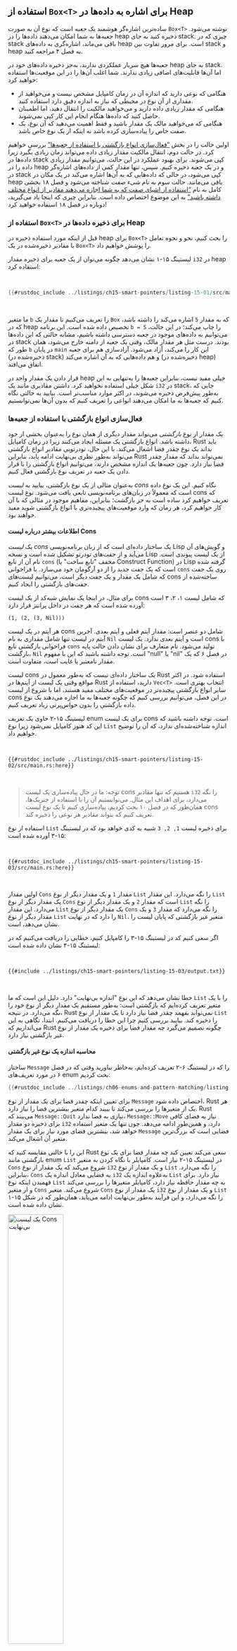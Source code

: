 ## استفاده از `Box<T>` برای اشاره به داده‌ها در Heap

ساده‌ترین اشاره‌گر هوشمند یک _جعبه_ است که نوع آن به صورت `Box<T>` نوشته می‌شود. جعبه‌ها به شما امکان می‌دهند 
داده‌ها را در heap ذخیره کنید به جای stack. چیزی که در stack باقی می‌ماند، اشاره‌گری به داده‌های heap است. برای 
مرور تفاوت بین stack و heap به فصل ۴ مراجعه کنید.

جعبه‌ها هیچ سربار عملکردی ندارند، به‌جز ذخیره داده‌های خود در heap به جای stack. اما آن‌ها قابلیت‌های اضافی زیادی 
ندارند. شما اغلب آن‌ها را در این موقعیت‌ها استفاده خواهید کرد:

- هنگامی که نوعی دارید که اندازه آن در زمان کامپایل مشخص نیست و می‌خواهید از مقداری از آن نوع در محیطی که نیاز 
  به اندازه دقیق دارد استفاده کنید.  
- هنگامی که مقدار زیادی داده دارید و می‌خواهید مالکیت را انتقال دهید، اما اطمینان حاصل کنید که داده‌ها هنگام انجام 
  این کار کپی نمی‌شوند.  
- هنگامی که می‌خواهید مالک یک مقدار باشید و فقط اهمیت می‌دهید که آن نوع، یک صفت خاص را پیاده‌سازی کرده باشد 
  نه اینکه از یک نوع خاص باشد.  

اولین حالت را در بخش [“فعال‌سازی انواع بازگشتی با استفاده از جعبه‌ها”](#enabling-recursive-types-with-boxes)<!-- 
ignore --> بررسی خواهیم کرد. در حالت دوم، انتقال مالکیت مقدار زیادی داده می‌تواند زمان زیادی بگیرد زیرا داده‌ها 
در stack کپی می‌شوند. برای بهبود عملکرد در این حالت، می‌توانیم مقدار زیادی داده را در heap و در یک جعبه ذخیره 
کنیم. سپس، تنها مقدار کمی از داده‌های اشاره‌گر در stack کپی می‌شود، در حالی که داده‌هایی که به آن‌ها اشاره می‌کند 
در یک مکان در heap باقی می‌مانند. حالت سوم به نام _شیء صفت_ شناخته می‌شود و فصل ۱۸ بخشی کامل به نام [“استفاده 
از اشیای صفت که به شما اجازه می‌دهند مقادیر از انواع مختلف داشته باشید”][trait-objects]<!-- ignore --> به این 
موضوع اختصاص داده است. بنابراین چیزی که اینجا یاد می‌گیرید، دوباره در فصل ۱۸ استفاده خواهید کرد!

### استفاده از `Box<T>` برای ذخیره داده‌ها در Heap

قبل از اینکه مورد استفاده ذخیره در heap برای `Box<T>` را بحث کنیم، نحو و نحوه تعامل با مقادیر ذخیره‌شده در 
یک `Box<T>` را پوشش خواهیم داد.

لیستینگ ۱۵-۱ نشان می‌دهد چگونه می‌توان از یک جعبه برای ذخیره مقدار `i32` در heap استفاده کرد:

<Listing number="15-1" file-name="src/main.rs" caption="ذخیره مقدار `i32` در heap با استفاده از یک جعبه">

```rust
{{#rustdoc_include ../listings/ch15-smart-pointers/listing-15-01/src/main.rs}}
```

</Listing>

ما متغیر `b` را تعریف می‌کنیم تا مقدار یک `Box` که به مقدار `5` اشاره می‌کند را داشته باشد، که در heap تخصیص 
داده شده است. این برنامه `b = 5` را چاپ می‌کند؛ در این حالت، می‌توانیم به داده‌های موجود در جعبه دسترسی داشته 
باشیم، مشابه حالتی که این داده‌ها در stack بودند. درست مثل هر مقدار مالک، وقتی یک جعبه از دامنه خارج می‌شود، همان 
طور که `b` در پایان `main` این کار را می‌کند، آزاد می‌شود. آزادسازی هم برای جعبه (ذخیره‌شده در stack) و هم داده‌هایی 
که به آن اشاره می‌کند (ذخیره‌شده در heap) اتفاق می‌افتد.

قرار دادن یک مقدار واحد در heap خیلی مفید نیست، بنابراین جعبه‌ها را به‌تنهایی به این شکل خیلی استفاده نخواهید 
کرد. داشتن مقادیری مانند یک `i32` در stack، جایی که به‌طور پیش‌فرض ذخیره می‌شوند، در اکثر موارد مناسب‌تر است. بیایید 
به حالتی نگاه کنیم که جعبه‌ها به ما امکان می‌دهند انواعی را تعریف کنیم که بدون آن‌ها نمی‌توانستیم.

### فعال‌سازی انواع بازگشتی با استفاده از جعبه‌ها

یک مقدار از نوع _بازگشتی_ می‌تواند مقدار دیگری از همان نوع را به‌عنوان بخشی از خود داشته باشد. انواع بازگشتی 
یک مسئله ایجاد می‌کنند زیرا در زمان کامپایل، Rust باید بداند یک نوع چقدر فضا اشغال می‌کند. با این حال، تودرتویی 
مقادیر انواع بازگشتی می‌تواند به‌طور نظری بی‌نهایت ادامه یابد، بنابراین Rust نمی‌تواند بداند که مقدار چقدر فضا 
نیاز دارد. چون جعبه‌ها یک اندازه مشخص دارند، می‌توانیم انواع بازگشتی را با قرار دادن یک جعبه در تعریف نوع بازگشتی 
فعال کنیم.

به‌عنوان مثالی از یک نوع بازگشتی، بیایید به _لیست cons_ نگاه کنیم. این یک نوع داده است که معمولاً در زبان‌های 
برنامه‌نویسی تابعی یافت می‌شود. نوع لیست cons که تعریف خواهیم کرد ساده است به جز بازگشت؛ بنابراین، مفاهیم موجود 
در مثالی که با آن کار خواهیم کرد، هر زمان که وارد موقعیت‌های پیچیده‌تری با انواع بازگشتی شوید مفید خواهند بود.

#### اطلاعات بیشتر درباره لیست Cons

یک _لیست cons_ یک ساختار داده‌ای است که از زبان برنامه‌نویسی Lisp و گویش‌های آن می‌آید و از جفت‌های تودرتو تشکیل 
شده است و نسخه Lisp از یک لیست پیوندی است. نام آن از تابع `cons` (مخفف "تابع ساخت" یا Construct Function) در Lisp 
گرفته شده است که یک جفت جدید را از دو آرگومان خود می‌سازد. با فراخوانی `cons` روی یک جفت که شامل یک مقدار و یک جفت 
دیگر است، می‌توانیم لیست‌های cons ساخته‌شده از جفت‌های بازگشتی را ایجاد کنیم.

برای مثال، در اینجا یک نمایش شبه‌کد از یک لیست cons که شامل لیست ۱، ۲، ۳ است آورده شده است که هر جفت در داخل پرانتز 
قرار دارد:

```text
(1, (2, (3, Nil)))
```

هر آیتم در یک لیست cons شامل دو عنصر است: مقدار آیتم فعلی و آیتم بعدی. آخرین آیتم در لیست تنها شامل مقداری به نام 
`Nil` است و آیتم بعدی ندارد. یک لیست cons با فراخوانی بازگشتی تابع `cons` تولید می‌شود. نام متعارف برای نشان دادن 
حالت پایه بازگشت، `Nil` است. توجه داشته باشید که این با مفهوم "null" یا "nil" در فصل ۶ که یک مقدار نامعتبر یا غایب 
است، متفاوت است.

لیست cons یک ساختار داده‌ای نیست که به‌طور معمول در Rust استفاده شود. در اکثر مواقع وقتی یک لیست از آیتم‌ها در 
Rust دارید، استفاده از `Vec<T>` انتخاب بهتری است. سایر انواع بازگشتی پیچیده‌تر _در_ موقعیت‌های مختلف مفید هستند، 
اما با شروع از لیست cons در این فصل، می‌توانیم بررسی کنیم که چگونه جعبه‌ها به ما اجازه می‌دهند یک نوع داده بازگشتی 
را بدون حواس‌پرتی زیاد تعریف کنیم.

لیستینگ ۱۵-۲ حاوی یک تعریف enum برای یک لیست cons است. توجه داشته باشید که این کد هنوز کامپایل نمی‌شود زیرا نوع 
`List` اندازه شناخته‌شده‌ای ندارد، که آن را توضیح خواهیم داد.

<Listing number="15-2" file-name="src/main.rs" caption="اولین تلاش برای تعریف یک enum برای نمایش یک ساختار داده‌ای لیست cons از مقادیر `i32`">

```rust,ignore,does_not_compile
{{#rustdoc_include ../listings/ch15-smart-pointers/listing-15-02/src/main.rs:here}}
```

</Listing>

> توجه: ما در حال پیاده‌سازی یک لیست cons هستیم که تنها مقادیر `i32` را نگه می‌دارد، برای اهداف این مثال. می‌توانستیم 
> آن را با استفاده از جنریک‌ها، همان‌طور که در فصل ۱۰ بحث کردیم، پیاده‌سازی کنیم تا یک نوع لیست cons تعریف کنیم 
> که بتواند مقادیر هر نوعی را ذخیره کند.

استفاده از نوع `List` برای ذخیره لیست `1, 2, 3` شبیه به کدی خواهد بود که در لیستینگ ۱۵-۳ آورده شده است:

<Listing number="15-3" file-name="src/main.rs" caption="Using the `List` enum to store the list `1, 2, 3`">

```rust,ignore,does_not_compile
{{#rustdoc_include ../listings/ch15-smart-pointers/listing-15-03/src/main.rs:here}}
```

</Listing>

اولین مقدار `Cons` مقدار `1` و یک مقدار دیگر از نوع `List` را نگه می‌دارد. این مقدار `List` یک مقدار دیگر از نوع 
`Cons` است که مقدار `2` و یک مقدار دیگر از نوع `List` را نگه می‌دارد. این مقدار `List` یک مقدار دیگر از نوع `Cons` 
را نگه می‌دارد که مقدار `3` و یک مقدار دیگر از نوع `List` را دارد که در نهایت `Nil`، متغیر غیر بازگشتی که پایان 
لیست را نشان می‌دهد، است.

اگر سعی کنیم کد در لیستینگ ۱۵-۳ را کامپایل کنیم، خطایی را دریافت می‌کنیم که در لیستینگ ۱۵-۴ نشان داده شده است:

<Listing number="15-4" file-name="output.txt" caption="خطایی که هنگام تلاش برای تعریف یک enum بازگشتی دریافت می‌کنیم">

```console
{{#include ../listings/ch15-smart-pointers/listing-15-03/output.txt}}
```

</Listing>

خطا نشان می‌دهد که این نوع "اندازه بی‌نهایت" دارد. دلیل این است که ما `List` را با یک متغیر تعریف کرده‌ایم که 
بازگشتی است: به‌طور مستقیم یک مقدار دیگر از نوع خود را نگه می‌دارد. در نتیجه، Rust نمی‌تواند بفهمد چقدر فضا نیاز 
دارد تا یک مقدار از نوع `List` را ذخیره کند. بیایید بررسی کنیم چرا این خطا را دریافت می‌کنیم. ابتدا، نگاهی به این 
می‌اندازیم که Rust چگونه تصمیم می‌گیرد چه مقدار فضا برای ذخیره یک مقدار از نوع غیر بازگشتی نیاز دارد.

#### محاسبه اندازه یک نوع غیر بازگشتی

ساختار `Message` را که در لیستینگ ۶-۲ تعریف کرده‌ایم، به‌خاطر بیاورید وقتی که در فصل ۶ در مورد تعریف‌های enum 
بحث کردیم:

```rust
{{#rustdoc_include ../listings/ch06-enums-and-pattern-matching/listing-06-02/src/main.rs:here}}
```

برای تعیین اینکه چقدر فضا برای یک مقدار از نوع `Message` اختصاص داده شود، Rust هر یک از متغیرها را بررسی می‌کند 
تا ببیند کدام متغیر بیشترین فضا را نیاز دارد. Rust می‌بیند که `Message::Quit` نیازی به فضا ندارد، `Message::Move` 
نیاز به فضای کافی برای ذخیره دو مقدار `i32` دارد، و همین‌طور ادامه می‌دهد. چون تنها یک متغیر استفاده خواهد شد، 
بیشترین فضای مورد نیاز برای یک مقدار `Message` فضایی است که بزرگ‌ترین متغیر آن اشغال می‌کند.

این را با حالتی مقایسه کنید که Rust سعی می‌کند تعیین کند چه مقدار فضا برای یک نوع بازگشتی مانند enum `List` در 
لیستینگ ۱۵-۲ نیاز است. کامپایلر با نگاه کردن به متغیر `Cons` شروع می‌کند که یک مقدار از نوع `i32` و یک مقدار از نوع 
`List` را نگه می‌دارد. بنابراین، `Cons` به فضایی معادل اندازه یک `i32` به‌علاوه اندازه یک `List` نیاز دارد. برای 
فهمیدن اینکه نوع `List` به چه مقدار حافظه نیاز دارد، کامپایلر متغیرها را بررسی می‌کند و از متغیر `Cons` شروع می‌کند. 
متغیر `Cons` یک مقدار از نوع `i32` و یک مقدار از نوع `List` را نگه می‌دارد، و این فرآیند به‌طور بی‌نهایت ادامه 
می‌یابد، همان‌طور که در شکل ۱۵-۱ نشان داده شده است.

<img alt="یک لیست Cons بی‌نهایت" src="img/trpl15-01.svg" class="center" style="width: 50%;" />

<span class="caption">شکل ۱۵-۱: یک `List` بی‌نهایت شامل متغیرهای `Cons` بی‌نهایت</span>

#### استفاده از `Box<T>` برای به‌دست آوردن یک نوع بازگشتی با اندازه شناخته‌شده

چون Rust نمی‌تواند بفهمد چه مقدار فضا باید برای انواع تعریف‌شده به‌صورت بازگشتی تخصیص دهد، کامپایلر با این پیشنهاد 
کمکی خطا می‌دهد:

<!-- manual-regeneration
after doing automatic regeneration, look at listings/ch15-smart-pointers/listing-15-03/output.txt and copy the relevant line
-->

```text
help: insert some indirection (e.g., a `Box`, `Rc`, or `&`) to break the cycle
  |
2 |     Cons(i32, Box<List>),
  |               ++++    +
```

در این پیشنهاد، "غیرمستقیم‌سازی" به این معنا است که به‌جای ذخیره مستقیم یک مقدار، باید ساختار داده را تغییر دهیم تا 
مقدار را به‌صورت غیرمستقیم با ذخیره یک اشاره‌گر به مقدار ذخیره کند.

چون `Box<T>` یک اشاره‌گر است، Rust همیشه می‌داند که یک `Box<T>` به چه مقدار فضا نیاز دارد: اندازه یک اشاره‌گر 
بر اساس مقدار داده‌ای که به آن اشاره می‌کند تغییر نمی‌کند. این بدان معنا است که می‌توانیم یک `Box<T>` را در 
متغیر `Cons` قرار دهیم به‌جای یک مقدار دیگر از نوع `List`. `Box<T>` به مقدار بعدی `List` اشاره می‌کند که روی heap 
خواهد بود به‌جای داخل متغیر `Cons`. به‌صورت مفهومی، ما همچنان یک لیست داریم که از لیست‌های دیگری تشکیل شده است، اما 
این پیاده‌سازی اکنون بیشتر شبیه قرار دادن آیتم‌ها در کنار یکدیگر است تا داخل یکدیگر.

ما می‌توانیم تعریف enum `List` در لیستینگ ۱۵-۲ و استفاده از `List` در لیستینگ ۱۵-۳ را به کد موجود در لیستینگ ۱۵-۵ 
تغییر دهیم، که کامپایل خواهد شد:

<Listing number="15-5" file-name="src/main.rs" caption="تعریف `List` که از `Box<T>` استفاده می‌کند تا اندازه مشخصی داشته باشد">

```rust
{{#rustdoc_include ../listings/ch15-smart-pointers/listing-15-05/src/main.rs}}
```

</Listing>

متغیر `Cons` به اندازه یک `i32` به‌علاوه فضای مورد نیاز برای ذخیره داده‌های اشاره‌گر جعبه نیاز دارد. متغیر `Nil` هیچ 
مقداری را ذخیره نمی‌کند، بنابراین به فضای کمتری نسبت به متغیر `Cons` نیاز دارد. اکنون می‌دانیم که هر مقدار `List` 
به اندازه یک `i32` به‌علاوه اندازه داده‌های اشاره‌گر جعبه فضا نیاز دارد. با استفاده از جعبه، زنجیره بازگشتی بی‌نهایت 
را شکسته‌ایم، بنابراین کامپایلر می‌تواند بفهمد چه مقدار فضا برای ذخیره یک مقدار `List` نیاز دارد. شکل ۱۵-۲ نشان 
می‌دهد که متغیر `Cons` اکنون چگونه به نظر می‌رسد.

<img alt="یک لیست Cons محدود" src="img/trpl15-02.svg" class="center" />

<span class="caption">شکل ۱۵-۲: یک `List` که بی‌نهایت نیست زیرا `Cons` یک `Box` نگه می‌دارد</span>

جعبه‌ها تنها غیرمستقیم‌سازی و تخصیص heap را فراهم می‌کنند؛ آن‌ها هیچ قابلیت خاص دیگری ندارند، مانند آنچه با دیگر انواع 
اشاره‌گر هوشمند خواهیم دید. آن‌ها همچنین سربار عملکردی که این قابلیت‌های خاص ایجاد می‌کنند را ندارند، بنابراین می‌توانند 
در مواردی مانند لیست cons مفید باشند که غیرمستقیم‌سازی تنها ویژگی مورد نیاز است. ما موارد استفاده بیشتری از جعبه‌ها را 
نیز در فصل ۱۸ بررسی خواهیم کرد.

نوع `Box<T>` یک اشاره‌گر هوشمند است زیرا ویژگی `Deref` را پیاده‌سازی می‌کند، که به مقادیر `Box<T>` اجازه می‌دهد 
مانند ارجاعات رفتار کنند. وقتی یک مقدار `Box<T>` از دامنه خارج می‌شود، داده‌های heap که جعبه به آن اشاره می‌کند 
نیز به دلیل پیاده‌سازی ویژگی `Drop` پاک‌سازی می‌شود. این دو ویژگی برای عملکرد انواع دیگر اشاره‌گرهای هوشمند که 
در بقیه این فصل مورد بحث قرار می‌دهیم، اهمیت بیشتری خواهند داشت. بیایید این دو ویژگی را با جزئیات بیشتری بررسی کنیم.

[trait-objects]: ch18-02-trait-objects.html#using-trait-objects-that-allow-for-values-of-different-types
